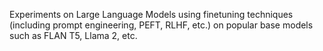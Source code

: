 Experiments on Large Language Models using finetuning techniques (including prompt engineering, PEFT, RLHF, etc.) on popular base models such as FLAN T5, Llama 2, etc.
